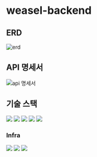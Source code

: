 # weasel-backend

## ERD
![erd](https://github.com/user-attachments/assets/11ebade1-5ba7-4c2a-af93-6634dd018ca2)

## API 명세서
![api 명세서](https://github.com/user-attachments/assets/9226af8a-76c8-4f52-bc79-8b08143763b8)

## 기술 스택
<img src="https://img.shields.io/badge/java-f89820?style=for-the-badge"/> <img src="https://img.shields.io/badge/springboot-6DB33F?style=for-the-badge&logo=springboot&logoColor=white"/> <img src="https://img.shields.io/badge/springsecurity-6DB33F?style=for-the-badge&logo=springsecurity&logoColor=white"/> <img src="https://img.shields.io/badge/jpa-black?style=for-the-badge"/> <img src="https://img.shields.io/badge/gradle-02303A?style=for-the-badge&logo=gradle&logoColor=white"/>

### Infra
<img src="https://img.shields.io/badge/aws secretsmanager-DD344C?style=for-the-badge&logo=awssecretsmanager&logoColor=white"/> <img src="https://img.shields.io/badge/amazon s3-569A31?style=for-the-badge&logo=amazons3&logoColor=white"/> <img src="https://img.shields.io/badge/aws bedrock-525DDC?style=for-the-badge&logo=awsbedrock&logoColor=white"/>
